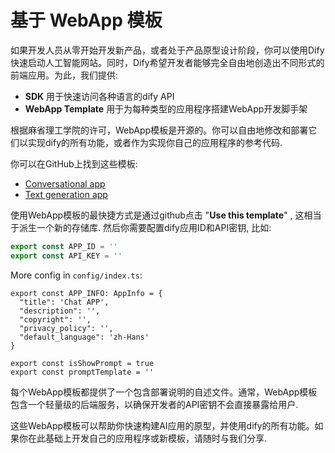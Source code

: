 # 基于 WebApp 模板

如果开发人员从零开始开发新产品，或者处于产品原型设计阶段，你可以使用Dify快速启动人工智能网站。同时，Dify希望开发者能够完全自由地创造出不同形式的前端应用。为此，我们提供:

* **SDK** 用于快速访问各种语言的dify API
* **WebApp Template** 用于为每种类型的应用程序搭建WebApp开发脚手架

根据麻省理工学院的许可，WebApp模板是开源的。你可以自由地修改和部署它们以实现dify的所有功能，或者作为实现你自己的应用程序的参考代码.

你可以在GitHub上找到这些模板:

* [Conversational app](https://github.com/langgenius/webapp-conversation)
* [Text generation app](https://github.com/langgenius/webapp-text-generator)

使用WebApp模板的最快捷方式是通过github点击 "**Use this template**" , 这相当于派生一个新的存储库. 然后你需要配置dify应用ID和API密钥, 比如:

```javascript
export const APP_ID = ''
export const API_KEY = ''
```

More config in `config/index.ts`:

```
export const APP_INFO: AppInfo = {
  "title": 'Chat APP',
  "description": '',
  "copyright": '',
  "privacy_policy": '',
  "default_language": 'zh-Hans'
}

export const isShowPrompt = true
export const promptTemplate = ''
```

每个WebApp模板都提供了一个包含部署说明的自述文件。通常，WebApp模板包含一个轻量级的后端服务，以确保开发者的API密钥不会直接暴露给用户.

这些WebApp模板可以帮助你快速构建AI应用的原型，并使用dify的所有功能。如果你在此基础上开发自己的应用程序或新模板，请随时与我们分享.
